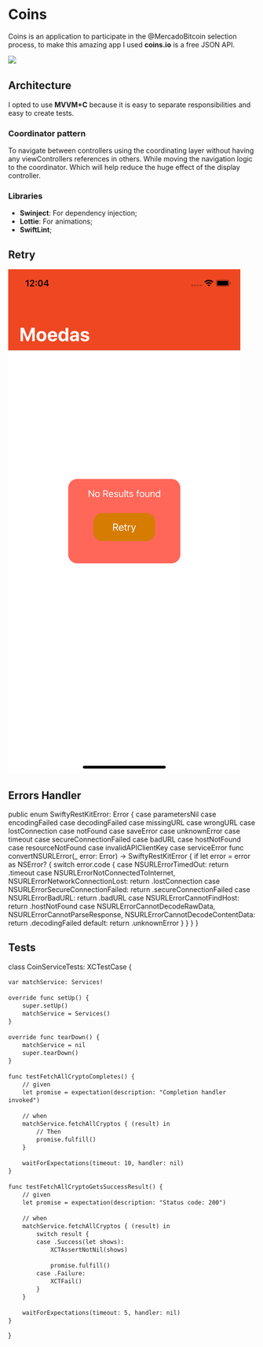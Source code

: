# Coins

Coins is an application to participate in the @MercadoBitcoin selection process, to make this amazing app I used **coins.io** is a free JSON API.

![](Assets/app.gif) 

## Architecture

I opted to use **MVVM+C** because it is easy to separate responsibilities and easy to create tests.

### Coordinator pattern
To navigate between controllers using the coordinating layer without having any viewControllers references in others. While moving the navigation logic to the coordinator. Which will help reduce the huge effect of the display controller.

### Libraries

* **Swinject**: For dependency injection;
* **Lottie**: For animations;
* **SwiftLint**;

## Retry
![](Assets/retry.png) 

## Errors Handler
public enum SwiftyRestKitError: Error {
    case parametersNil
    case encodingFailed
    case decodingFailed
    case missingURL
    case wrongURL
    case lostConnection
    case notFound
    case saveError
    case unknownError
    case timeout
    case secureConnectionFailed
    case badURL
    case hostNotFound
    case resourceNotFound
    case invalidAPIClientKey
    case serviceError
    func convertNSURLError(_ error: Error) -> SwiftyRestKitError {
        if let error = error as NSError? {
            switch error.code {
            case NSURLErrorTimedOut:
                return .timeout
            case NSURLErrorNotConnectedToInternet, NSURLErrorNetworkConnectionLost:
                return .lostConnection
            case NSURLErrorSecureConnectionFailed:
                return .secureConnectionFailed
            case NSURLErrorBadURL:
                return .badURL
            case NSURLErrorCannotFindHost:
                return .hostNotFound
            case NSURLErrorCannotDecodeRawData, NSURLErrorCannotParseResponse, NSURLErrorCannotDecodeContentData:
                return .decodingFailed
            default:
                return .unknownError
            }
        }
    }
}

## Tests
   class CoinServiceTests: XCTestCase {

    var matchService: Services!

    override func setUp() {
        super.setUp()
        matchService = Services()
    }

    override func tearDown() {
        matchService = nil
        super.tearDown()
    }

    func testFetchAllCryptoCompletes() {
        // given
        let promise = expectation(description: "Completion handler invoked")

        // when
        matchService.fetchAllCryptos { (result) in
            // Then
            promise.fulfill()
        }

        waitForExpectations(timeout: 10, handler: nil)
    }

    func testFetchAllCryptoGetsSuccessResult() {
        // given
        let promise = expectation(description: "Status code: 200")

        // when
        matchService.fetchAllCryptos { (result) in
            switch result {
            case .Success(let shows):
                XCTAssertNotNil(shows)

                promise.fulfill()
            case .Failure:
                XCTFail()
            }
        }

        waitForExpectations(timeout: 5, handler: nil)
    }
}
